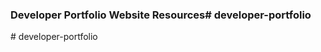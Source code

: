 ### Developer Portfolio Website Resources#   d e v e l o p e r - p o r t f o l i o  
 #   d e v e l o p e r - p o r t f o l i o  
 